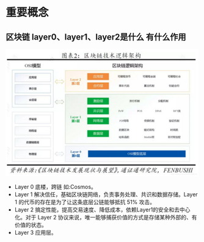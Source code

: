 # 重要概念

## 区块链 layer0、layer1、layer2是什么 有什么作用
![分层区块链](./images/blockchainlayer.png)

- Layer 0 底楼，跨链 如:Cosmos。
- Layer 1 解决信任，基础区块链网络，负责事务处理、共识和数据存储。Layer 1 的代币的存在是为了让这条底层公链能够抵抗 51% 攻击。
- Layer 2 搞定性能，提高交易速度、降低成本，依赖Layer1的安全和去中心化。对于 Layer 2 协议来说，唯一能够捕获价值的方式是存储某种外部的、有价值的状态。
- Layer 3 应用层。